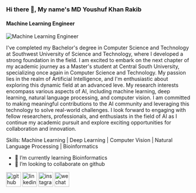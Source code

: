 ### Hi there 👋, My name's MD Youshuf Khan Rakib
#### Machine Learning Engineer
![Machine Learning Engineer](https://media.licdn.com/dms/image/D5616AQGuCXppmRO6kQ/profile-displaybackgroundimage-shrink_350_1400/0/1665905862526?e=1726704000&v=beta&t=_ud26i7Pb1iI68wj0WXjELHI8oXf8yfGN8LQiuiNFSs)


I've completed my Bachelor's degree in Computer Science and Technology at Southwest University of Science and Technology, where I developed a strong foundation in the field. I am excited to embark on the next chapter of my academic journey as a Master's student at Central South University, specializing once again in Computer Science and Technology. My passion lies in the realm of Artificial Intelligence, and I'm enthusiastic about exploring this dynamic field at an advanced leve. My research interests encompass various aspects of AI, including machine learning, deep learning, natural language processing, and computer vision. I am committed to making meaningful contributions to the AI community and leveraging this technology to solve real-world challenges. I look forward to engaging with fellow researchers, professionals, and enthusiasts in the field of AI as I continue my academic pursuit and explore exciting opportunities for collaboration and innovation.

Skills: Machine Learning | Deep Learning | Computer Vision | Natural Language Processing | Bioinformatics

- 🌱 I’m currently learning Bioinformatics 
- 👯 I’m looking to collaborate on github 


[<img src='https://cdn.jsdelivr.net/npm/simple-icons@3.0.1/icons/github.svg' alt='github' height='40'>](https://github.com/https://github.com/khanonuvov)  [<img src='https://cdn.jsdelivr.net/npm/simple-icons@3.0.1/icons/linkedin.svg' alt='linkedin' height='40'>](https://www.linkedin.com/in/https://www.linkedin.com/in/khanonuvov//)  [<img src='https://cdn.jsdelivr.net/npm/simple-icons@3.0.1/icons/instagram.svg' alt='instagram' height='40'>](https://www.instagram.com/https://www.instagram.com/khanonuvov//)  [<img src='https://cdn.jsdelivr.net/npm/simple-icons@3.0.1/icons/wechat.svg' alt='wechat' height='40'>](khanonuvov)
